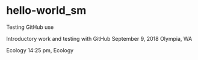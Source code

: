 # hello-world_sm
Testing GitHub use 

Introductory work and testing with GitHub 
September 9, 2018
Olympia, WA

Ecology
14:25 pm, Ecology 

